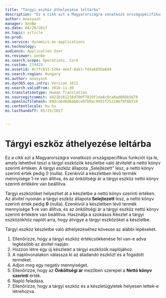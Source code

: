 ```yaml
---
title: "Tárgyi eszköz áthelyezése leltárba"
description: "Ez a cikk azt a Magyarországra vonatkozó országspecifikus funkciót írja le, amely lehetővé teszi a tárgyi eszközök készletbe való átvitelét a nettó könyv szerinti értéken. A tárgyi eszköz állapota „Selejtezett” lesz, a nettó könyv szerinti érték pedig 0 (nulla). Ezenkívül a készletben lévő termék mennyisége 1-re van állítva, és az önköltségi ár a tárgyi eszköz nettó könyv szerinti értékére van beállítva."
author: Anasyash
manager: AnnBe
ms.date: 04/20/2017
ms.topic: article
ms.prod: 
ms.service: dynamics-ax-applications
ms.technology: 
audience: Application User
ms.reviewer: annbe
ms.search.scope: Operations, Core
ms.custom: 274423
ms.assetid: 8c7fc651-526e-4eef-8ab3-fd4a6856a849
ms.search.region: Hungary
ms.author: anasyash
ms.dyn365.ops.intro: Version 1611
ms.search.validFrom: 2016-11-30
ms.translationtype: Human Translation
ms.sourcegitcommit: d421b161216d700f7819f1da8c0ca8ad089b5670
ms.openlocfilehash: 89dcabd0d8ab8ce0fb9ac9931f252104f9f8bf16
ms.contentlocale: hu-hu
ms.lasthandoff: 05/25/2017


---
```


# <a name="move-a-fixed-asset-to-inventory"></a>Tárgyi eszköz áthelyezése leltárba

Ez a cikk azt a Magyarországra vonatkozó országspecifikus funkciót írja le, amely lehetővé teszi a tárgyi eszközök készletbe való átvitelét a nettó könyv szerinti értéken. A tárgyi eszköz állapota „Selejtezett” lesz, a nettó könyv szerinti érték pedig 0 (nulla). Ezenkívül a készletben lévő termék mennyisége 1-re van állítva, és az önköltségi ár a tárgyi eszköz nettó könyv szerinti értékére van beállítva.

Tárgyi eszközöket helyezhet át a készletbe a nettó könyv szerinti értéken. Az átvitel nyomán a tárgyi eszköz állapota **Selejtezett** lesz, a nettó könyv szerinti érték pedig **0** (nulla). Ezenkívül a készletben lévő termék mennyisége **1**-re van állítva, és az önköltségi ár a tárgyi eszköz nettó könyv szerinti értékére van beállítva. Használja a szokásos Készlet a tárgyi eszközökhöz naplót arra, hogy átvigye a tárgyi eszközöket a készletbe. 

Tárgyi eszköz készletbe való áthelyezéséhez kövesse az alábbi lépéseket.

1.  Ellenőrizze, hogy a tárgyi eszköz értékcsökkenése fel van-e adva legkésőbb az átvitel napján.
2.  Hozzon létre egy új készletet a tárgyi eszközök naplójához.
3.  A naplóvonalakon válassza ki az átadandó eszközt és a fogadott terméket.
4.  Adjon meg egy negatív mennyiséget.
5.  Ellenőrizze, hogy az **Önköltségi ár** mezőben szerepel a **Nettó könyv szerinti** érték.
6.  Napló feladása.
7.  Ellenőrizze, hogy a tárgyi eszköz és a készletügyletek helyesen lettek-e létrehozva.



